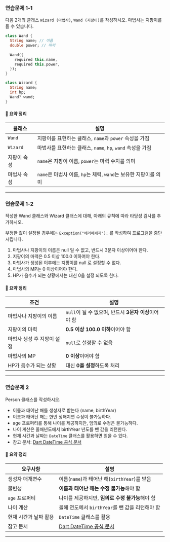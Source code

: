 ### **연습문제 1-1**
다음 2개의 클래스 `Wizard (마법사)`, `Wand (지팡이)`를 작성하시오. 마법사는 지팡이를 들 수 있습니다.

```dart
class Wand {
  String name; // 이름
  double power; // 마력
  
  Wand({
    required this.name,
    required this.power,
  });
}

class Wizard {
  String name;
  int hp;
  Wand? wand;
}
```

#### 📌 **요약 정리**
| 클래스 | 설명 |
|------|------|
| `Wand` | 지팡이를 표현하는 클래스, `name`과 `power` 속성을 가짐 |
| `Wizard` | 마법사를 표현하는 클래스, `name`, `hp`, `wand` 속성을 가짐 |
| 지팡이 속성 | `name`은 지팡이 이름, `power`는 마력 수치를 의미 |
| 마법사 속성 | `name`은 마법사 이름, `hp`는 체력, `wand`는 보유한 지팡이를 의미 |

---

### **연습문제 1-2**
작성한 Wand 클래스와 Wizard 클래스에 대해, 아래의 규칙에 따라 타당성 검사를 추가하시오.

부정한 값이 설정될 경우에는 `Exception("에러메세지");` 를 작성하여 프로그램을 중단 시킵니다.

1. 마법사나 지팡이의 이름은 null 일 수 없고, 반드시 3문자 이상이어야 한다.
2. 지팡이의 마력은 0.5 이상 100.0 이하여야 한다.
3. 마법사가 생성된 이후에는 지팡이를 null 로 설정할 수 없다.
4. 마법사의 MP는 0 이상이어야 한다.
5. HP가 음수가 되는 상황에서는 대신 0을 설정 되도록 한다.

#### 📌 **요약 정리**
| 조건 | 설명 |
|------|------|
| 마법사나 지팡이의 이름 | `null`이 될 수 없으며, 반드시 **3문자 이상**이어야 함 |
| 지팡이의 마력 | **0.5 이상 100.0 이하**이어야 함 |
| 마법사 생성 후 지팡이 설정 | `null`로 설정할 수 없음 |
| 마법사의 MP | **0 이상**이어야 함 |
| HP가 음수가 되는 상황 | 대신 **0을 설정**하도록 처리 |

---

### **연습문제 2**
Person 클래스를 작성하시오.

- 이름과 태어난 해를 생성자로 받는다 (name, birthYear)
- 이름과 태어난 해는 한번 정해지면 수정이 불가능하다.
- age 프로퍼티를 통해 나이를 제공하지만, 임의로 수정은 불가능하다.
- 나이 계산은 올해년도에서 birthYear 년도를 뺀 값을 리턴한다.
- 현재 시간과 날짜는 `DateTime` 클래스를 활용하면 얻을 수 있다.
- 참고 문서: [Dart DateTime 공식 문서](https://api.dart.dev/stable/3.3.1/dart-core/DateTime-class.html)

#### 📌 **요약 정리**
| 요구사항 | 설명 |
|------|------|
| 생성자 매개변수 | 이름(`name`)과 태어난 해(`birthYear`)를 받음 |
| 불변성 | **이름과 태어난 해는 수정 불가능**해야 함 |
| `age` 프로퍼티 | 나이를 제공하지만, **임의로 수정 불가능**해야 함 |
| 나이 계산 | 올해 연도에서 `birthYear`를 뺀 값을 리턴해야 함 |
| 현재 시간과 날짜 활용 | `DateTime` 클래스를 활용 |
| 참고 문서 | [Dart DateTime 공식 문서](https://api.dart.dev/stable/3.3.1/dart-core/DateTime-class.html) |

---